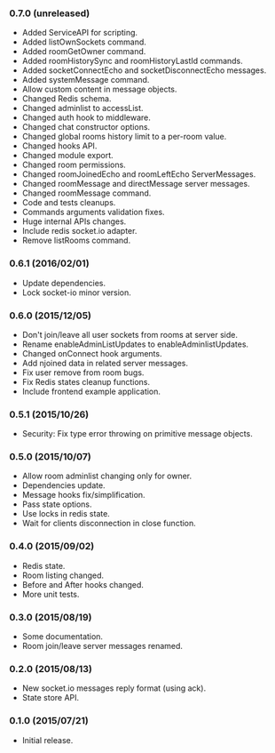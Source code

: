 
### 0.7.0 (unreleased)

- Added ServiceAPI for scripting.
- Added listOwnSockets command.
- Added roomGetOwner command.
- Added roomHistorySync and roomHistoryLastId commands.
- Added socketConnectEcho and socketDisconnectEcho messages.
- Added systemMessage command.
- Allow custom content in message objects.
- Changed Redis schema.
- Changed adminlist to accessList.
- Changed auth hook to middleware.
- Changed chat constructor options.
- Changed global rooms history limit to a per-room value.
- Changed hooks API.
- Changed module export.
- Changed room permissions.
- Changed roomJoinedEcho and roomLeftEcho ServerMessages.
- Changed roomMessage and directMessage server messages.
- Changed roomMessage command.
- Code and tests cleanups.
- Commands arguments validation fixes.
- Huge internal APIs changes.
- Include redis socket.io adapter.
- Remove listRooms command.

### 0.6.1 (2016/02/01)

- Update dependencies.
- Lock socket-io minor version.

### 0.6.0 (2015/12/05)

- Don't join/leave all user sockets from rooms at server side.
- Rename enableAdminListUpdates to enableAdminlistUpdates.
- Changed onConnect hook arguments.
- Add njoined data in related server messages.
- Fix user remove from room bugs.
- Fix Redis states cleanup functions.
- Include frontend example application.

### 0.5.1 (2015/10/26)

- Security: Fix type error throwing on primitive message objects.

### 0.5.0 (2015/10/07)

- Allow room adminlist changing only for owner.
- Dependencies update.
- Message hooks fix/simplification.
- Pass state options.
- Use locks in redis state.
- Wait for clients disconnection in close function.

### 0.4.0 (2015/09/02)

- Redis state.
- Room listing changed.
- Before and After hooks changed.
- More unit tests.

### 0.3.0 (2015/08/19)

- Some documentation.
- Room join/leave server messages renamed.

### 0.2.0 (2015/08/13)

- New socket.io messages reply format (using ack).
- State store API.

### 0.1.0 (2015/07/21)

- Initial release.

